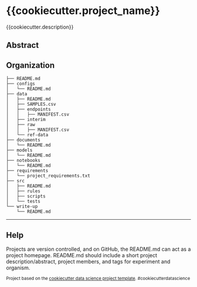 {{cookiecutter.project_name}}
==============================

{{cookiecutter.description}}

Abstract
-----------

Organization
------------
```
├── README.md
├── configs
│   └── README.md
├── data
│   ├── README.md
│   ├── SAMPLES.csv
│   ├── endpoints
│   │   ├── MANIFEST.csv
│   ├── interim
│   ├── raw
│   │   ├── MANIFEST.csv
│   └── ref-data
├── documents
│   └── README.md
├── models
│   └── README.md
├── notebooks
│   └── README.md
├── requirements
│   └── project_requirements.txt
├── src
│   ├── README.md
│   ├── rules
│   ├── scripts
│   └── tests
└── write-up
    └── README.md
```
--------

## Help
Projects are version controlled, and on GitHub, the README.md can act as a project homepage. README.md should include a short project description/abstract, project members, and tags for experiment and organism.

<p><small>Project based on the <a target="_blank" href="https://drivendata.github.io/cookiecutter-data-science/">cookiecutter data science project template</a>. #cookiecutterdatascience</small></p>
